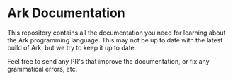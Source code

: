 # Ark Documentation
This repository contains all the documentation you need for learning about the
Ark programming language. This may not be up to date with the latest build of
Ark, but we try to keep it up to date.

Feel free to send any PR's that improve the documentation, or fix any grammatical
errors, etc.
